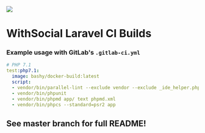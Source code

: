 ![](https://withsocial.com/assets/img/logo/withsocial.black.black.72ppi.png)

# WithSocial Laravel CI Builds

### Example usage with GitLab's `.gitlab-ci.yml`
```yml
# PHP 7.1
test:php7.1:
  image: bashy/docker-build:latest
  script:
  - vendor/bin/parallel-lint --exclude vendor --exclude _ide_helper.php .
  - vendor/bin/phpunit
  - vendor/bin/phpmd app/ text phpmd.xml
  - vendor/bin/phpcs --standard=psr2 app
```

## See master branch for full README!
